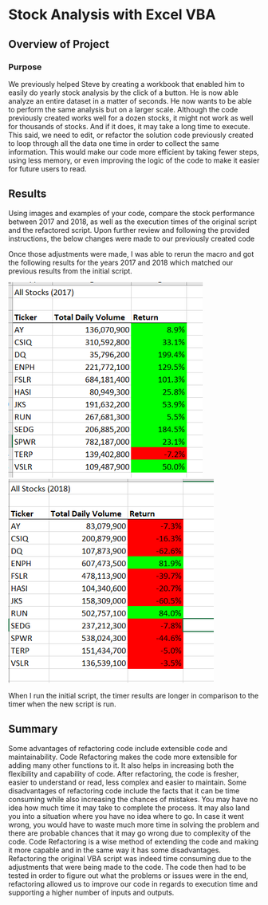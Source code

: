 # Stock Analysis with Excel VBA

## Overview of Project

### Purpose
We previously helped Steve by creating a workbook that enabled him to easily do yearly stock analysis by the click of a button. He is now able analyze an entire dataset in a matter of seconds. He now wants to be able to perform the same analysis but on a larger scale. Although the code previously created works well for a dozen stocks, it might not work as well for thousands of stocks. And if it does, it may take a long time to execute.
This said, we need to edit, or refactor the solution code previously created to loop through all the data one time in order to collect the same information. This would make our code more efficient by taking fewer steps, using less memory, or even improving the logic of the code to make it easier for future users to read.

## Results
Using images and examples of your code, compare the stock performance between 2017 and 2018, as well as the execution times of the original script and the refactored script.
Upon further review and following the provided instructions, the below changes were made to our previously created code


Once those adjustments were made, I was able to rerun the macro and got the following results for the years 2017 and 2018 which matched our previous results from the initial script. 

![](Resources/2017%20-%20Results.PNG) ![](Resources/2018%20-%20Results.PNG)

When I run the initial script, the timer results are longer in comparison to the timer when the new script is run. 

## Summary 
Some advantages of refactoring code include extensible code and maintainability. Code Refactoring makes the code more extensible for adding many other functions to it. It also helps in increasing both the flexibility and capability of code. After refactoring, the code is fresher, easier to understand or read, less complex and easier to maintain. Some disadvantages of refactoring code include the facts that it can be time consuming while also increasing the chances of mistakes. You may have no idea how much time it may take to complete the process. It may also land you into a situation where you have no idea where to go. In case it went wrong, you would have to waste much more time in solving the problem and there are probable chances that it may go wrong due to complexity of the code. Code Refactoring is a wise method of extending the code and making it more capable and in the same way it has some disadvantages. Refactoring the original VBA script was indeed time consuming due to the adjustments that were being made to the code.  The code then had to be tested in order to figure out what the problems or issues were in the end, refactoring allowed us to improve our code in regards to execution time and supporting a higher number of inputs and outputs.
